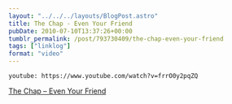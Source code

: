 ```yaml
---
layout: "../../../layouts/BlogPost.astro"
title: The Chap - Even Your Friend
pubDate: 2010-07-10T13:37:26+00:00
tumblr_permalink: /post/793730409/the-chap-even-your-friend
tags: ["linklog"]
format: "video"
---
```


`youtube: https://www.youtube.com/watch?v=frrO0y2pqZQ`

[The Chap &#8211; Even Your Friend][1]

[1]: https://www.youtube.com/watch?v=frrO0y2pqZQ
